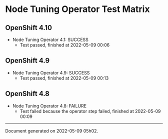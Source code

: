 
Node Tuning Operator Test Matrix
================================

OpenShift 4.10
--------------



* Node Tuning Operator 4.1: SUCCESS
  - Test passed, finished at 2022-05-09 00:06






OpenShift 4.9
-------------



* Node Tuning Operator 4.9: SUCCESS
  - Test passed, finished at 2022-05-09 00:13






OpenShift 4.8
-------------



* Node Tuning Operator 4.8: FAILURE
  - Test failed because the operator step failed, finished at 2022-05-09 00:09






---
Document generated on 2022-05-09 05h02.
